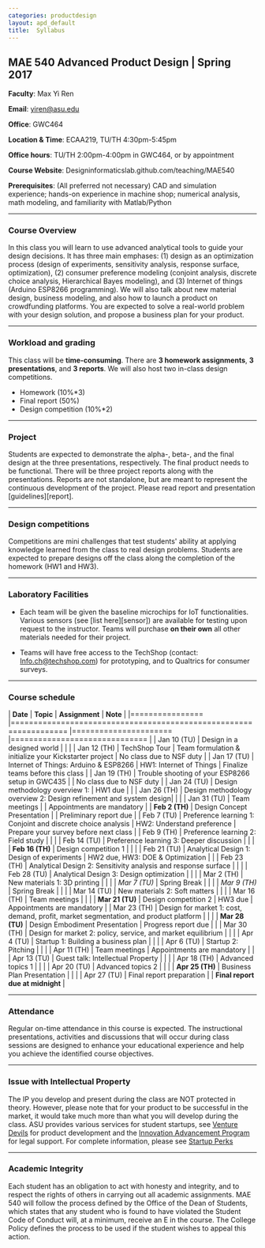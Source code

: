 ```yaml
---
categories: productdesign
layout: apd_default
title:  Syllabus
---
```


## MAE 540 Advanced Product Design | Spring 2017 

**Faculty**: Max Yi Ren 

**Email**: yiren@asu.edu 

**Office**: GWC464

**Location & Time**: ECAA219, TU/TH 4:30pm-5:45pm

**Office hours**: TU/TH 2:00pm-4:00pm in GWC464, or by appointment

**Course Website**: Designinformaticslab.github.com/teaching/MAE540

**Prerequisites**: (All preferred not necessary) CAD and simulation experience; 
hands-on experience in machine shop; numerical analysis, math modeling, and familiarity 
with Matlab/Python

***

### Course Overview

In this class you will learn to use advanced analytical tools to guide your design decisions. 
It has three main emphases: (1) design as an optimization process (design of experiments, sensitivity analysis,
response surface, optimization), (2) consumer preference modeling (conjoint analysis, discrete choice analysis,
Hierarchical Bayes modeling), and (3) 
Internet of things (Arduino ESP8266 programming). We will also talk about new material design, business modeling, 
and also how to launch a product on crowdfunding platforms. You are expected to solve a real-world problem with your 
design solution, and propose a business plan for your product.

***

### Workload and grading

This class will be **time-consuming**. There are **3 homework assignments**, **3 presentations**, and **3 reports**. We will also
host two in-class design competitions.

* Homework (10%*3)
* Final report (50%)
* Design competition (10%*2)

***

### Project

Students are expected to demonstrate the alpha-, beta-, and the final design at the three presentations, respectively.
The final product needs to be functional. There will be three project reports along with the presentations. Reports are 
not standalone, but are meant to represent the continuous development of the project. Please read report and presentation 
[guidelines][report]. 

***

### Design competitions

Competitions are mini challenges that test students' ability at applying knowledge learned from the class to real design
problems. Students are expected to prepare designs off the class along the completion of the homework (HW1 and HW3). 

***

### Laboratory Facilities

* Each team will be given the baseline microchips for IoT functionalities. Various sensors (see [list here][sensor]) are 
available for testing upon request to the instructor. Teams will purchase **on their own** all other materials needed for
their project.

* Teams will have free access to the TechShop (contact: Info.ch@techshop.com) for prototyping, and to Qualtrics for consumer surveys.

***

### Course schedule

| **Date**      	        | **Topic**                                                            	| **Assignment** 	        | **Note** 	                        |
|================           |==================================================================     |======================     |==============================     |
| Jan 10 (TU)	            | Design in a designed world                                      	|            	        |                           	|
| Jan 12 (TH)	            | TechShop Tour                                                     | Team formulation & initialize your Kickstarter project | No class due to NSF duty |
| Jan 17 (TU)	            | Internet of Things: Arduino & ESP8266                            	| HW1: Internet of Things           	        | Finalize teams before this class |
| Jan 19 (TH)	            | Trouble shooting of your ESP8266 setup in GWC435            	|       	        |  No class due to NSF duty    	                        |
| Jan 24 (TU)	            | Design methodology overview 1: | HW1 due           	        |      	                        |
| Jan 26 (TH)	            | Design methodology overview 2: Design refinement and system design|            	        |      	                        |
| Jan 31 (TU)               | Team meetings                                   	|            	        | Appointments are mandatory        |
| **Feb 2  (TH)**	        | Design Concept Presentation                                         	|            	        | Preliminary report due     	                        |
| Feb 7  (TU)	            | Preference learning 1: Conjoint and discrete choice analysis                 	| HW2: Understand preference      	| Prepare your survey before next class      	|
| Feb 9  (TH)	            | Preference learning 2: Field study                  	            |            	        |      	    |
| Feb 14 (TU)	            | Preference learning 3: Deeper discussion                                |            	        |      	                        |
| **Feb 16 (TH)**	        | Design competition 1                         	|            	        |      	                        |
| Feb 21 (TU)	            | Analytical Design 1: Design of experiments                        | HW2 due, HW3: DOE & Optimization      	|                           	|
| Feb 23 (TH)	            | Analytical Design 2: Sensitivity analysis and response surface    |            	        |                           	|
| Feb 28 (TU)	            | Analytical Design 3: Design optimization                          |            	        |                           	|
| Mar 2  (TH)	            | New materials 1: 3D printing                                      |            	        |                           	|
| *Mar 7  (TU)*	            | Spring Break                                                     	|            	        |                           	|
| *Mar 9  (TH)*	            | Spring Break                                                     	|            	        |                               |
| Mar 14 (TU)	            | New materials 2: Soft matters                                          	|                |                           	|
| Mar 16 (TH)	            | Team meetings                                   	|            	        |                            	|
| **Mar 21 (TU)**	        | Design competition 2                     	|  HW3 due          	        | Appointments are mandatory     	    | 
| Mar 23 (TH)	            | Design for market 1: cost, demand, profit, market segmentation, and product platform                                |              	        |                           	|
| **Mar 28 (TU)**           | Design Embodiment Presentation | Progress report due | |
| Mar 30 (TH)	            | Design for market 2: policy, service, and market equilibrium 	                |            	        |                           	|
| Apr 4  (TU)	            | Startup 1: Building a business plan      |            	        |                           	|
| Apr 6  (TU)	            | Startup 2: Pitching                               |            	        |                            	|
| Apr 11  (TH)	            | Team meetings                              	                | Appointments are mandatory           	        |                            	|
| Apr 13 (TU)	            | Guest talk: Intellectual Property                                 |            	        |                            	|
| Apr 18 (TH)	            | Advanced topics 1                                      	            |            	        |                            	|
| Apr 20 (TU)	            | Advanced topics 2                    	|            	        |                            	|
| **Apr 25 (TH)**	        | Business Plan Presentation                                        |            	        |                            	|
| Apr 27 (TU)	            | Final report preparation                                                         	|            	        | **Final report due at midnight**             	|

***

### Attendance

Regular on-time attendance in this course is expected. The instructional presentations, 
activities and discussions that will occur during class sessions are designed to enhance
 your educational experience and help you achieve the identified course objectives.
 
***
 
### Issue with Intellectual Property

The IP you develop and present during the class are NOT protected in theory. However, please note that
for your product to be successful in the market, it would take much more than what you will develop
during the class. ASU provides various services for student startups, see [Venture Devils][vd] for 
product development and the [Innovation Advancement Program][iap] for legal support. For complete information, 
please see [Startup Perks][sp]

***

### Academic Integrity

Each student has an obligation to act with honesty and integrity, and to respect the rights of others in carrying out all academic assignments. MAE 540 will follow the process defined by the Office of the Dean of Students, which states that any student who is found to have violated the Student Code of Conduct will, at a minimum, receive an E in the course. The College Policy defines the process to be used if the student wishes to appeal this action.

[vd]:https://engineering.asu.edu/startup-center/venture-devils/
[iap]: https://www.law.asu.edu/experiences/clinics/iap
[sp]: https://docs.google.com/document/d/1Tt1K5hm_-xLq32ZcJGbZ6rfNh2sZg03qUVPQSNrTREk/edit